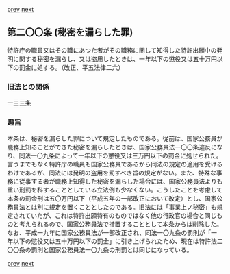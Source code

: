 [prev](/specific/markdowns/特許法/292_Mp-Ch_11-At_199.md)
[next](/specific/markdowns/特許法/294_Mp-Ch_11-At_200_2.md)
## 第二〇〇条 (秘密を漏らした罪)
特許庁の職員又はその職にあつた者がその職務に関して知得した特許出願中の発明に関する秘密を漏らし、又は盗用したときは、一年以下の懲役又は五十万円以下の罰金に処する。（改正、平五法律二六）

### 旧法との関係
一三三条

### 趣旨
本条は、秘密を漏らした罪について規定したものである。従前は、国家公務員が職務上知ることができた秘密を漏らしたときは、国家公務員法一〇〇条違反になり、同法一〇九条によって一年以下の懲役又は三万円以下の罰金に処せられた。言うまでもなく特許庁の職員も国家公務員であるから同法の規定の適用を受けるわけであるが、同法には発明の盗用を罰すべき旨の規定がない。また、特殊な事務に従事する者が職務上知得した秘密を漏らした場合には、国家公務員法よりも重い刑罰を科することとしている立法例も少なくない。こうしたことを考慮して本条の罰金刑は五〇万円以下（平成五年の一部改正において改定）とし、国家公務員法とは別に規定を置くこととしたのである。旧法には「事業上ノ秘密」も規定されていたが、これは特許出願特有のものではなく他の行政官の場合と同じものと考えられるので、国家公務員法で措置することとして本条からは削除した。
なお、平成一九年に国家公務員法が一部改正され、同法一〇九条の罰則が「一年以下の懲役又は五十万円以下の罰金」に引き上げられたため、現在は特許法二〇〇条の罰則と国家公務員法一〇九条の刑罰とは同じになっている。

[prev](/specific/markdowns/特許法/292_Mp-Ch_11-At_199.md)
[next](/specific/markdowns/特許法/294_Mp-Ch_11-At_200_2.md)